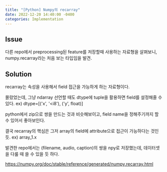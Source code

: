 ```yaml
---
title: "[Python] Numpy의 recarray"
date: 2022-12-20 14:40:00 -0400
categories: Implementation
---
```


## Issue

다른 repo에서 preprocessing된 feature를 저장할때 사용하는 자료형을 살펴보니, numpy.recarray라는 처음 보는 타입임을 발견.

## Solution

recarray는 속성을 사용해서 field 접근을 가능하게 하는 자료형이다.

몰랐었는데, 그냥 ndarray 선언할 때도 dtype에 tuple을 활용하면 field를 설정해줄 수 있다. ex) dtype=[('x', '<i8'), ('y', float)]

python에서 zip으로 쌍을 만드는 것과 비슷해보이고, field name을 정해주기까지 할 수 있어서 좋아보인다.

결국 recarray의 핵심은 그저 array의 field에 attribute으로 접근이 가능하다는 것인듯. ex) array_1.x

발견한 repo에서는 (filename, audio, caption)의 쌍을 npy로 저장했는데, 데이터셋을 다룰 때 쓸 수 있을 듯 하다.

https://numpy.org/doc/stable/reference/generated/numpy.recarray.html
